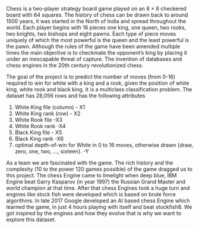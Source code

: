 Chess is a two-player strategy board game played on an 8 × 8 checkered board with 64 squares. The history of chess can be drawn back to around 1500 years, it was started in the North of India and spread throughout the world. Each player begins with 16 pieces one king, one queen, two rooks, two knights, two bishops and eight pawns. Each type of piece moves uniquely of which the most powerful is the queen and the least powerful is the pawn. Although the rules of the game have been amended multiple times the main objective is to checkmate the opponent’s king by placing it under an inescapable threat of capture. The invention of databases and chess engines in the 20th century revolutionized chess.

The goal of the project is to predict the number of moves (from 0-16) required to win for white with a king and a rook, given the position of white king, white rook and black king. It is a multiclass classification problem. The dataset has 28,056 rows and has the following attributes 
1. White King file (column)       - X1
2. White King rank (row)          - X2
3. White Rook file 	          -X3
4. White Rook rank 	          -X4
5. Black King file 		  - X5
6. Black King rank 	          -X6
7. optimal depth-of-win for White in 0 to 16 moves, otherwise drawn {draw, zero, one, two, ..., sixteen}.			  -Y	

As a team we are fascinated with the game. The rich history and the complexity (10 to the power 120 games possible) of the game dragged us to this project. The chess Engine came to limelight when deep blue, IBM Engine beat Garry Kasparov (in year 1997) the Russian Grand Master and world champion at that time. After that chess Engines took a huge turn and engines like stock fish were developed which is based on brute force algorithms. In late 2017 Google developed an AI based chess Engine which learned the game, in just 4 hours playing with itself and beat stockfish8. We got inspired by the engines and how they evolve that is why we want to explore this dataset.
